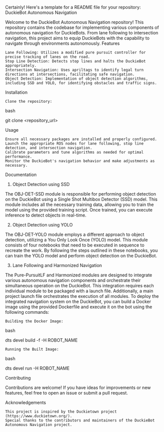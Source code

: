 Certainly! Here's a template for a README file for your repository:
DuckieBot Autonomous Navigation

Welcome to the DuckieBot Autonomous Navigation repository! This repository contains the codebase for implementing various components of autonomous navigation for DuckieBots. From lane following to intersection navigation, this project aims to equip DuckieBots with the capability to navigate through environments autonomously.
Features

    Lane Following: Utilizes a modified pure pursuit controller for precise tracking of lanes on the road.
    Stop Line Detection: Detects stop lines and halts the DuckieBot appropriately.
    Intersection Navigation: Uses apriltags to identify legal turn directions at intersections, facilitating safe navigation.
    Object Detection: Implementation of object detection algorithms, including SSD and YOLO, for identifying obstacles and traffic signs.

Installation

    Clone the repository:

bash

git clone <repository_url>

Usage

    Ensure all necessary packages are installed and properly configured.
    Launch the appropriate ROS nodes for lane following, stop line detection, and intersection navigation.
    Calibrate parameters and tune algorithms as needed for optimal performance.
    Monitor the DuckieBot's navigation behavior and make adjustments as necessary.

Documentation

1. Object Detection using SSD

The OBJ-DET-SSD module is responsible for performing object detection on the DuckieBot using a Single Shot Multibox Detector (SSD) model. This module includes all the necessary training data, allowing you to train the model using the provided training script. Once trained, you can execute inference to detect objects in real-time.

2. Object Detection using YOLO

The OBJ-DET-YOLO module employs a different approach to object detection, utilizing a You Only Look Once (YOLO) model. This module consists of four notebooks that need to be executed in sequence to recreate the work. By following the steps outlined in these notebooks, you can train the YOLO model and perform object detection on the DuckieBot.

3. Lane Following and Harmonized Navigation

The Pure-PursuitLF and Harmonized modules are designed to integrate various autonomous navigation components and orchestrate their simultaneous operation on the DuckieBot. This integration requires each individual module to be packaged with a launch file. Additionally, a main project launch file orchestrates the execution of all modules. To deploy the integrated navigation system on the DuckieBot, you can build a Docker image using the provided Dockerfile and execute it on the bot using the following commands:

    Building the Docker Image:

bash

dts devel build -f -H ROBOT_NAME

    Running the Built Image:

bash

dts devel run -H ROBOT_NAME

Contributing

Contributions are welcome! If you have ideas for improvements or new features, feel free to open an issue or submit a pull request.

Acknowledgements

    This project is inspired by the Duckietown project (https://www.duckietown.org/).
    Special thanks to the contributors and maintainers of the DuckieBot Autonomous Navigation project.